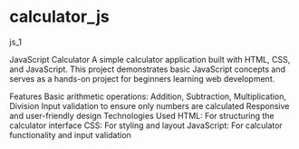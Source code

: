 # calculator_js
js_1

JavaScript Calculator
A simple calculator application built with HTML, CSS, and JavaScript. This project demonstrates basic JavaScript concepts and serves as a hands-on project for beginners learning web development.

Features
Basic arithmetic operations: Addition, Subtraction, Multiplication, Division
Input validation to ensure only numbers are calculated
Responsive and user-friendly design
Technologies Used
HTML: For structuring the calculator interface
CSS: For styling and layout
JavaScript: For calculator functionality and input validation
